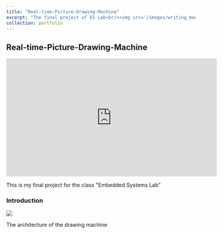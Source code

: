 ```yaml
---
title: "Real-time-Picture-Drawing-Machine"
excerpt: "The final project of ES Lab<br/><img src='/images/writing_machine/architecture.png'/>"
collection: portfolio
---
```


## Real-time-Picture-Drawing-Machine

<iframe width="560" height="315" src="https://www.youtube.com/embed/XFeANVEaMYw" frameborder="0" allow="accelerometer; autoplay; clipboard-write; encrypted-media; gyroscope; picture-in-picture" allowfullscreen></iframe>

This is my final project for the class "Embedded Systems Lab"

### Introduction

<img src="/binomial14.github.io/images/writing_machine/architecture.png"/>

The architecture of the drawing machine
